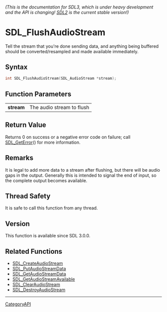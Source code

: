 ###### (This is the documentation for SDL3, which is under heavy development and the API is changing! [SDL2](https://wiki.libsdl.org/SDL2/) is the current stable version!)
# SDL_FlushAudioStream

Tell the stream that you're done sending data, and anything being buffered should be converted/resampled and made available immediately.

## Syntax

```c
int SDL_FlushAudioStream(SDL_AudioStream *stream);

```

## Function Parameters

|                |                           |
| -------------- | ------------------------- |
| **stream**     | The audio stream to flush |

## Return Value

Returns 0 on success or a negative error code on failure; call
[SDL_GetError](SDL_GetError.md)() for more information.

## Remarks

It is legal to add more data to a stream after flushing, but there will be
audio gaps in the output. Generally this is intended to signal the end of
input, so the complete output becomes available.

## Thread Safety

It is safe to call this function from any thread.

## Version

This function is available since SDL 3.0.0.

## Related Functions

* [SDL_CreateAudioStream](SDL_CreateAudioStream.md)
* [SDL_PutAudioStreamData](SDL_PutAudioStreamData.md)
* [SDL_GetAudioStreamData](SDL_GetAudioStreamData.md)
* [SDL_GetAudioStreamAvailable](SDL_GetAudioStreamAvailable.md)
* [SDL_ClearAudioStream](SDL_ClearAudioStream.md)
* [SDL_DestroyAudioStream](SDL_DestroyAudioStream.md)

----
[CategoryAPI](CategoryAPI.md)
